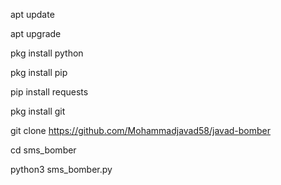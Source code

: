 apt update

apt upgrade  

pkg install python

pkg install pip

pip install requests

pkg install git

git clone https://github.com/Mohammadjavad58/javad-bomber

cd sms_bomber

python3 sms_bomber.py

